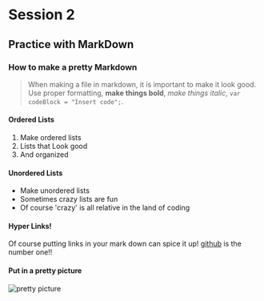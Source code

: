 # Session 2

## Practice with MarkDown

### How to make a pretty Markdown
>When making a file in markdown, it is important to make it look good. Use proper formatting, **make things bold**, *make things italic*, `var codeBlock = "Insert code";`.

#### Ordered Lists
1. Make ordered lists
2. Lists that Look good
3. And organized

#### Unordered Lists
- Make unordered lists
- Sometimes crazy lists are fun
- Of course 'crazy' is all relative in the land of coding

#### Hyper Links!
Of course putting links in your mark down can spice it up!
[github](https://github.com) is the number one!!

#### Put in a pretty picture
![pretty picture]()
